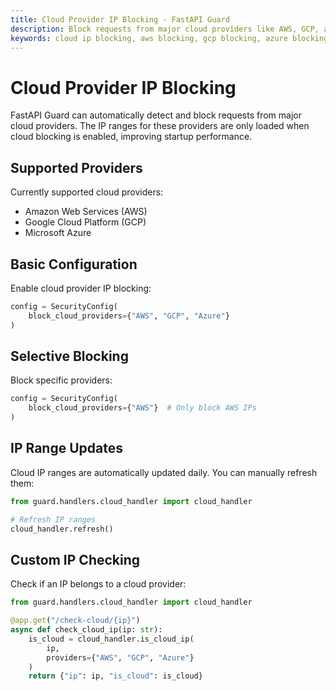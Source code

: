 ```yaml
---
title: Cloud Provider IP Blocking - FastAPI Guard
description: Block requests from major cloud providers like AWS, GCP, and Azure using FastAPI Guard's IP management
keywords: cloud ip blocking, aws blocking, gcp blocking, azure blocking, cloud security
---
```


# Cloud Provider IP Blocking

FastAPI Guard can automatically detect and block requests from major cloud providers. The IP ranges for these providers are only loaded when cloud blocking is enabled, improving startup performance.

## Supported Providers

Currently supported cloud providers:
- Amazon Web Services (AWS)
- Google Cloud Platform (GCP)
- Microsoft Azure

## Basic Configuration

Enable cloud provider IP blocking:

```python
config = SecurityConfig(
    block_cloud_providers={"AWS", "GCP", "Azure"}
)
```

## Selective Blocking

Block specific providers:

```python
config = SecurityConfig(
    block_cloud_providers={"AWS"}  # Only block AWS IPs
)
```

## IP Range Updates

Cloud IP ranges are automatically updated daily. You can manually refresh them:

```python
from guard.handlers.cloud_handler import cloud_handler

# Refresh IP ranges
cloud_handler.refresh()
```

## Custom IP Checking

Check if an IP belongs to a cloud provider:

```python
from guard.handlers.cloud_handler import cloud_handler

@app.get("/check-cloud/{ip}")
async def check_cloud_ip(ip: str):
    is_cloud = cloud_handler.is_cloud_ip(
        ip,
        providers={"AWS", "GCP", "Azure"}
    )
    return {"ip": ip, "is_cloud": is_cloud}
```